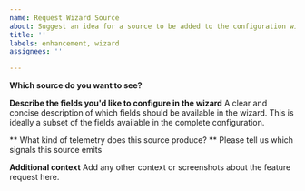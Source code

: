 ```yaml
---
name: Request Wizard Source
about: Suggest an idea for a source to be added to the configuration wizard
title: ''
labels: enhancement, wizard
assignees: ''

---
```


**Which source do you want to see?**

**Describe the fields you'd like to configure in the wizard**
A clear and concise description of which fields should be available in the wizard. This is ideally a subset of the fields available in the complete configuration.

** What kind of telemetry does this source produce? **
Please tell us which signals this source emits

**Additional context**
Add any other context or screenshots about the feature request here.
